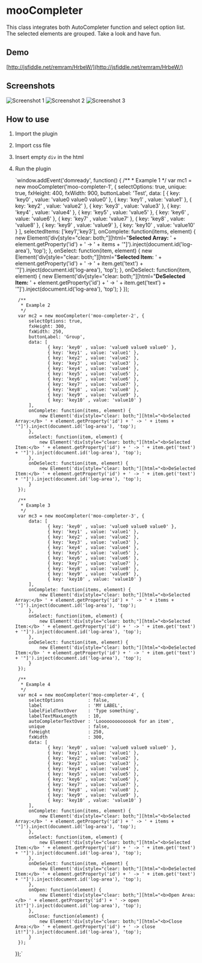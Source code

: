 mooCompleter
============

This class integrates both AutoCompleter function and select option list. The selected elements are grouped. Take a look and have fun.


Demo
----

[http://jsfiddle.net/remram/HrbeW/](http://jsfiddle.net/remram/HrbeW/)


Screenshots
-----------

![Screenshot 1](http://www.baghdad.ch/images/mootools/moocompleter/mc01.png)
![Screenshot 2](http://www.baghdad.ch/images/mootools/moocompleter/mc02.png)
![Screenshot 3](http://www.baghdad.ch/images/mootools/moocompleter/mc03.png)


How to use
----------

1. Import the plugin

    <script type="text/javascript" src="{yourSourcePath}/Plugins/mooCompleter.AutoList.js"></script>
    <script type="text/javascript" src="{yourSourcePath}/Plugins/mooCompleter.SelectOptions.js"></script>
    <script type="text/javascript" src="{yourSourcePath}/mooCompleter.js"></script>
    
2. Import css file

	<link rel="stylesheet" type="text/css" href="{yourSourcePath}/mooCompleter.css" />
    
3. Insert empty `div` in the html

	<!-- 1. example -->
    <div id="moo-completer-1" class="mc-content"></div>
    <!-- 2. example -->
	<div id="moo-completer-2" class="mc-content"></div>
	<!-- 3. example -->
	<div id="moo-completer-3" class="mc-content"></div>
	<!-- 4. example -->
	<div id="moo-completer-4" class="mc-content"></div>
	<!-- follow the log -->
	<div id="log-area"></div>
    

4. Run the plugin

	`window.addEvent('domready', function() {
		/**
		 * Example 1
		 */
		var mc1 = new mooCompleter('moo-completer-1', {
			selectOptions: true,
			unique: true,
			fxHeight: 400,
			fxWidth: 900,
			buttonLabel: 'Test',
			data: [
			       { key: 'key0' , value: 'value0 value0 value0' },
			       { key: 'key1' , value: 'value1' },
			       { key: 'key2' , value: 'value2' },
			       { key: 'key3' , value: 'value3' },
			       { key: 'key4' , value: 'value4' },
			       { key: 'key5' , value: 'value5' },
			       { key: 'key6' , value: 'value6' },
			       { key: 'key7' , value: 'value7' },
			       { key: 'key8' , value: 'value8' },
			       { key: 'key9' , value: 'value9' },
			       { key: 'key10' , value: 'value10' }
			],
			selectedItems: ['key1','key3'],
			onComplete: function(items, element) {
				new Element('div[style="clear: both;"][html="<b>Selected Array:</b> ' + element.getProperty('id') + ' -> ' + items + '"]').inject(document.id('log-area'), 'top');
			},
			onSelect: function(item, element) {
				new Element('div[style="clear: both;"][html="<b>Selected Item:</b> ' + element.getProperty('id') + ' -> ' + item.get('text') + '"]').inject(document.id('log-area'), 'top');
			},
			onDeSelect: function(item, element) {
				new Element('div[style="clear: both;"][html="<b>DeSelected Item:</b> ' + element.getProperty('id') + ' -> ' + item.get('text') + '"]').inject(document.id('log-area'), 'top');
			}
		});
	
		/**
		 * Example 2 
		 */
		var mc2 = new mooCompleter('moo-completer-2', {
			selectOptions: true,
			fxHeight: 300,
			fxWidth: 250,
			buttonLabel: 'Group',
			data: [
			       { key: 'key0' , value: 'value0 value0 value0' },
			       { key: 'key1' , value: 'value1' },
			       { key: 'key2' , value: 'value2' },
			       { key: 'key3' , value: 'value3' },
			       { key: 'key4' , value: 'value4' },
			       { key: 'key5' , value: 'value5' },
			       { key: 'key6' , value: 'value6' },
			       { key: 'key7' , value: 'value7' },
			       { key: 'key8' , value: 'value8' },
			       { key: 'key9' , value: 'value9' },
			       { key: 'key10' , value: 'value10' }
			],
			onComplete: function(items, element) {
				new Element('div[style="clear: both;"][html="<b>Selected Array:</b> ' + element.getProperty('id') + ' -> ' + items + '"]').inject(document.id('log-area'), 'top');
			},
			onSelect: function(item, element) {
				new Element('div[style="clear: both;"][html="<b>Selected Item:</b> ' + element.getProperty('id') + ' -> ' + item.get('text') + '"]').inject(document.id('log-area'), 'top');
			},
			onDeSelect: function(item, element) {
				new Element('div[style="clear: both;"][html="<b>DeSelected Item:</b> ' + element.getProperty('id') + ' -> ' + item.get('text') + '"]').inject(document.id('log-area'), 'top');
			}
		});
		
		/**
		 * Example 3 
		 */
		var mc3 = new mooCompleter('moo-completer-3', {
			data: [
			       { key: 'key0' , value: 'value0 value0 value0' },
			       { key: 'key1' , value: 'value1' },
			       { key: 'key2' , value: 'value2' },
			       { key: 'key3' , value: 'value3' },
			       { key: 'key4' , value: 'value4' },
			       { key: 'key5' , value: 'value5' },
			       { key: 'key6' , value: 'value6' },
			       { key: 'key7' , value: 'value7' },
			       { key: 'key8' , value: 'value8' },
			       { key: 'key9' , value: 'value9' },
			       { key: 'key10' , value: 'value10' }
			],
			onComplete: function(items, element) {
				new Element('div[style="clear: both;"][html="<b>Selected Array:</b> ' + element.getProperty('id') + ' -> ' + items + '"]').inject(document.id('log-area'), 'top');
			},
			onSelect: function(item, element) {
				new Element('div[style="clear: both;"][html="<b>Selected Item:</b> ' + element.getProperty('id') + ' -> ' + item.get('text') + '"]').inject(document.id('log-area'), 'top');
			},
			onDeSelect: function(item, element) {
				new Element('div[style="clear: both;"][html="<b>DeSelected Item:</b> ' + element.getProperty('id') + ' -> ' + item.get('text') + '"]').inject(document.id('log-area'), 'top');
			}
		});
		
		/**
		 * Example 4 
		 */
		var mc4 = new mooCompleter('moo-completer-4', {
			selectOptions         : false,
			label                 : 'MY LABEL',
			labelFieldTextOver    : 'Type something',
			labelTextMaxLength    : 10,
			autoCompleterTextOver : 'Loooooooooooook for an item',
			unique                : false,
			fxHeight              : 250,
			fxWidth               : 300,
			data: [
			       { key: 'key0' , value: 'value0 value0 value0' },
			       { key: 'key1' , value: 'value1' },
			       { key: 'key2' , value: 'value2' },
			       { key: 'key3' , value: 'value3' },
			       { key: 'key4' , value: 'value4' },
			       { key: 'key5' , value: 'value5' },
			       { key: 'key6' , value: 'value6' },
			       { key: 'key7' , value: 'value7' },
			       { key: 'key8' , value: 'value8' },
			       { key: 'key9' , value: 'value9' },
			       { key: 'key10' , value: 'value10' }
			],
			onComplete: function(items, element) {
				new Element('div[style="clear: both;"][html="<b>Selected Array:</b> ' + element.getProperty('id') + ' -> ' + items + '"]').inject(document.id('log-area'), 'top');
			},
			onSelect: function(item, element) {
				new Element('div[style="clear: both;"][html="<b>Selected Item:</b> ' + element.getProperty('id') + ' -> ' + item.get('text') + '"]').inject(document.id('log-area'), 'top');
			},
			onDeSelect: function(item, element) {
				new Element('div[style="clear: both;"][html="<b>DeSelected Item:</b> ' + element.getProperty('id') + ' -> ' + item.get('text') + '"]').inject(document.id('log-area'), 'top');
			},
			onOpen: function(element) {
				new Element('div[style="clear: both;"][html="<b>Open Area:</b> ' + element.getProperty('id') + ' -> open it!"]').inject(document.id('log-area'), 'top');
			},
			onClose: function(element) {
				new Element('div[style="clear: both;"][html="<b>Close Area:</b> ' + element.getProperty('id') + ' -> close it!"]').inject(document.id('log-area'), 'top');
			}
		});
	});`
